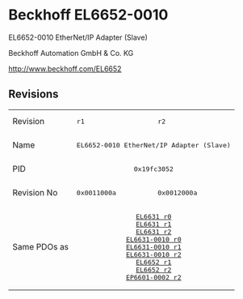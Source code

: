 # Beckhoff EL6652-0010

EL6652-0010 EtherNet/IP Adapter (Slave)

Beckhoff Automation GmbH & Co. KG

http://www.beckhoff.com/EL6652

## Revisions
<table>
<tr >
<td>Revision</td>
<td><pre>r1</pre></td>
<td><pre>r2</pre></td>
</tr>
<tr >
<td>Name</td>
<td colspan=2 align="center"><pre>EL6652-0010 EtherNet/IP Adapter (Slave)</pre></td>
</tr>
<tr >
<td>PID</td>
<td colspan=2 align="center"><pre>0x19fc3052</pre></td>
</tr>
<tr >
<td>Revision No</td>
<td><pre>0x0011000a</pre></td>
<td><pre>0x0012000a</pre></td>
</tr>
<tr >
<td>Same PDOs as</td>
<td colspan=2 align="center"><pre><a href="EL6631">EL6631 r0</a><br/><a href="EL6631">EL6631 r1</a><br/><a href="EL6631">EL6631 r2</a><br/><a href="EL6631-0010">EL6631-0010 r0</a><br/><a href="EL6631-0010">EL6631-0010 r1</a><br/><a href="EL6631-0010">EL6631-0010 r2</a><br/><a href="EL6652">EL6652 r1</a><br/><a href="EL6652">EL6652 r2</a><br/><a href="EP6601-0002">EP6601-0002 r2</a></pre></td>
</tr>
</table>
